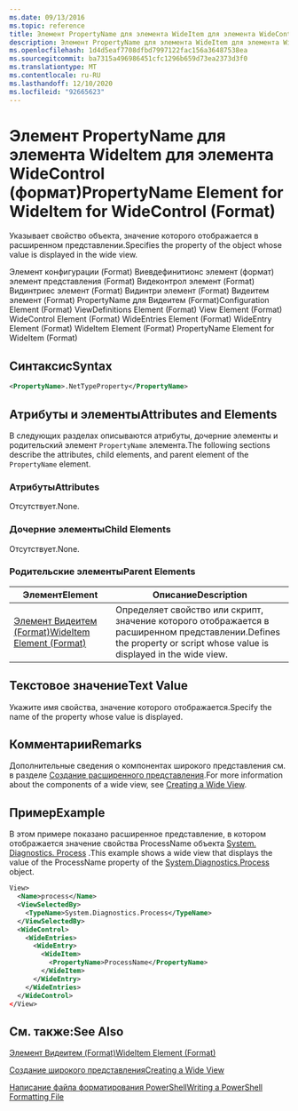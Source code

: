 ```yaml
---
ms.date: 09/13/2016
ms.topic: reference
title: Элемент PropertyName для элемента WideItem для элемента WideControl (формат)
description: Элемент PropertyName для элемента WideItem для элемента WideControl (формат)
ms.openlocfilehash: 1d4d5eaf7708dfbd7997122fac156a36487538ea
ms.sourcegitcommit: ba7315a496986451cfc1296b659d73ea2373d3f0
ms.translationtype: MT
ms.contentlocale: ru-RU
ms.lasthandoff: 12/10/2020
ms.locfileid: "92665623"
---
```

# <a name="propertyname-element-for-wideitem-for-widecontrol-format"></a><span data-ttu-id="ff9c8-103">Элемент PropertyName для элемента WideItem для элемента WideControl (формат)</span><span class="sxs-lookup"><span data-stu-id="ff9c8-103">PropertyName Element for WideItem for WideControl (Format)</span></span>

<span data-ttu-id="ff9c8-104">Указывает свойство объекта, значение которого отображается в расширенном представлении.</span><span class="sxs-lookup"><span data-stu-id="ff9c8-104">Specifies the property of the object whose value is displayed in the wide view.</span></span>

<span data-ttu-id="ff9c8-105">Элемент конфигурации (Format) Виевдефинитионс элемент (формат) элемент представления (Format) Видеконтрол элемент (Format) Видинтриес элемент (Format) Видинтри элемент (Format) Видеитем элемент (Format) PropertyName для Видеитем (Format)</span><span class="sxs-lookup"><span data-stu-id="ff9c8-105">Configuration Element (Format) ViewDefinitions Element (Format) View Element (Format) WideControl Element (Format) WideEntries Element (Format) WideEntry Element (Format) WideItem Element (Format) PropertyName Element for WideItem (Format)</span></span>

## <a name="syntax"></a><span data-ttu-id="ff9c8-106">Синтаксис</span><span class="sxs-lookup"><span data-stu-id="ff9c8-106">Syntax</span></span>

```xml
<PropertyName>.NetTypeProperty</PropertyName>
```

## <a name="attributes-and-elements"></a><span data-ttu-id="ff9c8-107">Атрибуты и элементы</span><span class="sxs-lookup"><span data-stu-id="ff9c8-107">Attributes and Elements</span></span>

<span data-ttu-id="ff9c8-108">В следующих разделах описываются атрибуты, дочерние элементы и родительский элемент `PropertyName` элемента.</span><span class="sxs-lookup"><span data-stu-id="ff9c8-108">The following sections describe the attributes, child elements, and parent element of the `PropertyName` element.</span></span>

### <a name="attributes"></a><span data-ttu-id="ff9c8-109">Атрибуты</span><span class="sxs-lookup"><span data-stu-id="ff9c8-109">Attributes</span></span>

<span data-ttu-id="ff9c8-110">Отсутствует.</span><span class="sxs-lookup"><span data-stu-id="ff9c8-110">None.</span></span>

### <a name="child-elements"></a><span data-ttu-id="ff9c8-111">Дочерние элементы</span><span class="sxs-lookup"><span data-stu-id="ff9c8-111">Child Elements</span></span>

<span data-ttu-id="ff9c8-112">Отсутствует.</span><span class="sxs-lookup"><span data-stu-id="ff9c8-112">None.</span></span>

### <a name="parent-elements"></a><span data-ttu-id="ff9c8-113">Родительские элементы</span><span class="sxs-lookup"><span data-stu-id="ff9c8-113">Parent Elements</span></span>

|<span data-ttu-id="ff9c8-114">Элемент</span><span class="sxs-lookup"><span data-stu-id="ff9c8-114">Element</span></span>|<span data-ttu-id="ff9c8-115">Описание</span><span class="sxs-lookup"><span data-stu-id="ff9c8-115">Description</span></span>|
|-------------|-----------------|
|[<span data-ttu-id="ff9c8-116">Элемент Видеитем (Format)</span><span class="sxs-lookup"><span data-stu-id="ff9c8-116">WideItem Element (Format)</span></span>](./wideitem-element-for-widecontrol-format.md)|<span data-ttu-id="ff9c8-117">Определяет свойство или скрипт, значение которого отображается в расширенном представлении.</span><span class="sxs-lookup"><span data-stu-id="ff9c8-117">Defines the property or script whose value is displayed in the wide view.</span></span>|

## <a name="text-value"></a><span data-ttu-id="ff9c8-118">Текстовое значение</span><span class="sxs-lookup"><span data-stu-id="ff9c8-118">Text Value</span></span>

<span data-ttu-id="ff9c8-119">Укажите имя свойства, значение которого отображается.</span><span class="sxs-lookup"><span data-stu-id="ff9c8-119">Specify the name of the property whose value is displayed.</span></span>

## <a name="remarks"></a><span data-ttu-id="ff9c8-120">Комментарии</span><span class="sxs-lookup"><span data-stu-id="ff9c8-120">Remarks</span></span>

<span data-ttu-id="ff9c8-121">Дополнительные сведения о компонентах широкого представления см. в разделе [Создание расширенного представления](./creating-a-wide-view.md).</span><span class="sxs-lookup"><span data-stu-id="ff9c8-121">For more information about the components of a wide view, see [Creating a Wide View](./creating-a-wide-view.md).</span></span>

## <a name="example"></a><span data-ttu-id="ff9c8-122">Пример</span><span class="sxs-lookup"><span data-stu-id="ff9c8-122">Example</span></span>

<span data-ttu-id="ff9c8-123">В этом примере показано расширенное представление, в котором отображается значение свойства ProcessName объекта [System. Diagnostics. Process](/dotnet/api/System.Diagnostics.Process) .</span><span class="sxs-lookup"><span data-stu-id="ff9c8-123">This example shows a wide view that displays the value of the ProcessName property of the [System.Diagnostics.Process](/dotnet/api/System.Diagnostics.Process) object.</span></span>

```xml
View>
  <Name>process</Name>
  <ViewSelectedBy>
    <TypeName>System.Diagnostics.Process</TypeName>
  </ViewSelectedBy>
  <WideControl>
    <WideEntries>
      <WideEntry>
        <WideItem>
          <PropertyName>ProcessName</PropertyName>
        </WideItem>
      </WideEntry>
    </WideEntries>
  </WideControl>
</View>

```

## <a name="see-also"></a><span data-ttu-id="ff9c8-124">См. также:</span><span class="sxs-lookup"><span data-stu-id="ff9c8-124">See Also</span></span>

[<span data-ttu-id="ff9c8-125">Элемент Видеитем (Format)</span><span class="sxs-lookup"><span data-stu-id="ff9c8-125">WideItem Element (Format)</span></span>](./wideitem-element-for-widecontrol-format.md)

[<span data-ttu-id="ff9c8-126">Создание широкого представления</span><span class="sxs-lookup"><span data-stu-id="ff9c8-126">Creating a Wide View</span></span>](./creating-a-wide-view.md)

[<span data-ttu-id="ff9c8-127">Написание файла форматирования PowerShell</span><span class="sxs-lookup"><span data-stu-id="ff9c8-127">Writing a PowerShell Formatting File</span></span>](./writing-a-powershell-formatting-file.md)
